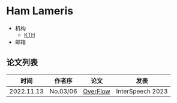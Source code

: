 # Ham Lameris

- 机构
  - [KTH](../Models/TTS2_Acoustic/2021.08.30_Neural_HMM_TTS.md)
- 邮箱

## 论文列表

| 时间 | 作者序 | 论文 | 发表 |
|:-:|:-:|---|---|
| 2022.11.13 | No.03/06 | [OverFlow](../Models/TTS2_Acoustic/2022.11.13_OverFlow.md) | InterSpeech 2023 |
